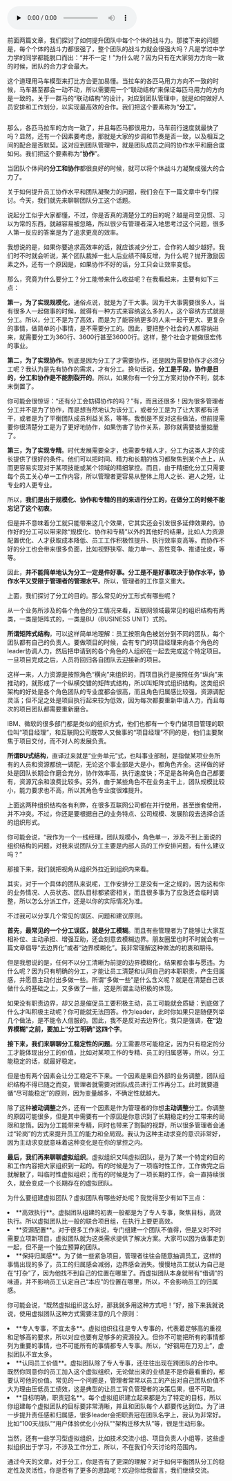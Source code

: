 <audio id="audio" title="19 | 如何兼顾团队分工的稳定性和灵活性？" controls="" preload="none"><source id="mp3" src="https://static001.geekbang.org/resource/audio/c3/04/c3b537a771a4676e60efc5bd97214a04.mp3"></audio>

前面两篇文章，我们探讨了如何提升团队中每个个体的战斗力。那接下来的问题是，每个个体的战斗力都很强了，整个团队的战斗力就会很强大吗？凡是学过中学力学的同学都能脱口而出：“并不一定！”为什么呢？因为只有在大家努力方向一致的时候，团队的合力才会最大。

这个道理用马车模型来打比方会更加易懂。当拉车的各匹马用力方向不一致的时候，马车甚至都会一动不动，所以需要用一个“联动结构”来保证每匹马用力的方向是一致的。关于一群马的“联动结构”的设计，对应到团队管理中，就是如何做好人员安排和工作划分，以实现最高效的合作。我们把这个要素称为“**分工**”。

<img src="https://static001.geekbang.org/resource/image/35/ae/3563148ae3403f55977174043c8a43ae.png" alt="" />

那么，各匹马拉车的方向一致了，并且每匹马都很用力，马车前行速度就最快了吗？显然，还有一个因素要考虑，那就是大家的步调和节奏是否一致，以及相互之间的配合是否默契。这对应到团队管理中，就是团队成员之间的协作水平和磨合度如何。我们把这个要素称为“**协作**”。

当团队个体间的**分工和协作**都很良好的时候，就可以将个体战斗力凝聚成强大的合力了。

关于如何提升员工协作水平和团队凝聚力的问题，我们会在下一篇文章中专门探讨。今天，我们就先来聊聊团队分工这个话题。

说起分工似乎大家都懂，不过，你是否真的清楚分工的目的呢？越是司空见惯、习以为常的东西，就越容易被忽略，所以很少有管理者深入地思考过这个问题，很多人第一反应的答案是为了追求更高的效率。

我想说的是，如果你要追求高效率的话，就应该减少分工，合作的人越少越好。我们时不时就会听说，某个团队裁掉一批人后业绩不降反增，为什么呢？抛开激励因素之外，还有一个原因是，如果协作不好的话，分工只会让效率变低。

那么，究竟为什么要分工？分工能带来什么收益呢？在我看起来，主要有如下三点：

**第一，为了实现规模化**，通俗点说，就是为了干大事。因为干大事需要很多人，当有很多人一起做事的时候，就得有一种方式来容纳这么多的人，这个容纳方式就是分工。所以，分工不是为了高效，而是为了能容纳更多的人来一起干更大、更复杂的事情，做简单的小事情，是不需要分工的。因此，要把整个社会的人都容纳进来，就需要分工为360行、3600行甚至36000行。这样，整个社会才能做很宏伟的事业。

**第二，为了实现协作**。到底是因为分工了才需要协作，还是因为需要协作才必须分工呢？我认为是先有协作的需求，才有分工。换句话说，**分工是手段，协作是目的，分工和协作是不能割裂开的**。所以，如果你有一个分工方案对协作不利，就本末倒置了。

你可能会很惊讶：“还有分工会妨碍协作的吗？”有，而且还很多！因为很多管理者分工并不是为了协作，而是想当然地认为该分工，或者分工是为了让大家都有活干，或者是为了平衡团队成员利益关系，等等。我倒是不反对这些做法，但前提需要你很清楚分工是为了更好地协作，如果伤害了协作关系，那你就需要掂量掂量了。

**第三，为了实现专精**。时代发展需要全才，也需要专精人才，分工为这类人才的成长提供了很好的条件。他们可以把时间、精力和长期的练习都聚焦到某个点上，从而更容易实现对于某项技能或某个领域的精细掌控。而且，由于精细化分工只需要每个员工关心单一工作内容，所以管理者更容易从整体上用人之长、避人之短，让专业的人更专业。

所以，**我们是出于规模化、协作和专精的目的来进行分工的，在做分工的时候不能忘记了这个初衷**。

但是并不意味着分工就只能带来这几个效果，它其实还会引发很多延伸效果的。协作好的分工可以带来除“规模化、协作和专精”以外的其他好的结果，比如人力资源配置优化、人才获取成本降低、员工工作积极性提升、执行效率变高等。而协作不好的分工也会带来很多负面，比如视野狭窄、能力单一、恶性竞争、推诿扯皮，等等。

因此，**并不能简单地认为分工一定是件好事。分工是不是好事取决于协作水平，协作水平又受限于管理者的管理水平**。所以，管理者的工作意义重大。

上面，我们探讨了分工的目的。那么常见的分工形式有哪些呢？

从一个业务所涉及的各个角色的分工情况来看，互联网领域最常见的组织结构有两类，一类是矩阵式的，一类是BU（BUSINESS UNIT）式的。

**所谓矩阵式结构**，可以这样简单地理解：员工按照角色被划分到不同的团队，每个团队都有自己的负责人。要做项目的时候，会有专门的项目经理来向各个角色的leader协调人力，然后把申请到的各个角色的人组织在一起去完成这个特定项目。一旦项目完成之后，人员将回归各自团队去迎接新的项目。

这样一来，人力资源是按照角色“横向”来组织的，而项目执行是按照任务“纵向”来推动的，就形成了一个纵横交错的矩阵式结构，所以叫矩阵式组织结构。这类组织架构的好处是各个角色团队的专业度都会很高，而且角色归属感比较强，资源调配灵活；但不足之处是项目执行起来较为低效，因为每次都要重新申请人力，而且每次的项目团队都需要重新磨合。

IBM、微软的很多部门都是类似的组织方式，他们也都有一个专门做项目管理的职位叫“项目经理”，和互联网公司既带人又做事的“项目经理”不同的是，他们主要聚焦于项目交付，而不对人的发展负责。

**所谓BU式结构**，直译过来就是“业务单元”式，也叫事业部制，是指做某项业务所有的人员和资源都统一调配，无论这个事业部是大是小，都角色齐全。这样做的好处是团队长期合作磨合充分，协作效率高，执行速度快；不足是各种角色自己都要有，资源冗余和浪费比较多。另外，由于某些角色不在业务主干上，团队规模比较小，能力要求也不高，所以其角色专业度很难提升。

上面这两种组织结构各有利弊，在很多互联网公司都在并行使用，甚至嵌套使用，并不冲突。不过，你还是要根据自己的业务特点、公司规模、发展阶段去选择合适的组织形式。

你可能会说，“我作为一个一线经理，团队规模小，角色单一，涉及不到上面说的组织结构的问题，对我来说团队分工主要是内部人员的工作安排问题，有什么建议吗？”

那接下来，我们就把视角从组织外拉近到组织内来看。

其实，对于一个具体的团队来说呢，工作安排分工是没有一定之规的，因为这和你的业务情况、人员状态、团队目标都紧密相关，而且很多事为了应急还会临时调整，所以怎么分派工作，还是以你的实际情况为准。

不过我可以分享几个常见的误区、问题和建议原则。

**首先，最常见的一个分工误区，就是分工模糊**。而且有些管理者为了能够让大家互相补位、主动承担、增强互助，还会刻意去模糊边界。朋友圈里也时不时就会有一篇文章倡导“去边界化”或者“边界模糊化”。我非常理解这种做法的初衷和期待。

但是我想说的是，任何不以分工清晰为前提的边界模糊化，结果都会事与愿违。为什么呢？因为只有明确的分工，才能让员工清楚和认同自己的本职职责，产生归属感，并愿意主动付出多做一些。所谓“多做一些”是什么含义呢？就是在清楚自己该做什么的基础之上，又多做了一些，这是所谓主动积极的体现。

如果没有职责边界，却又总是催促员工要积极主动，员工可能就会质疑：到底做了什么才叫积极主动呢？你可能就无法回答。作为leader，此时你如果只是随便列举几个做法，是不能令人信服的。因此，我不是反对去边界化，我只是强调，**在“边界模糊”之前，要加上“分工明确”这四个字**。

**接下来，我们来聊聊分工稳定性的问题**。分工需要尽可能稳定，因为只有稳定的分工才能体现出分工的价值，比如对某项工作的专精、员工的归属感等，所以，分工能稳定的话，就最好稳定。

但是也有两个因素会让分工稳定不下来。一个因素是来自外部的业务调整，团队组织结构不得已随之而变，管理者就需要对团队成员进行工作再分工。此时就要遵循“尽可能稳定”的原则，因为变量越多，不确定性就越大。

除了这种**被动调整**之外，还有一个因素是作为管理者的你想**主动调整**分工。你调整的原因可能很多，但是其中需要有一个原因是你意识到了长期稳定的分工带来的局限和怠惰。因为分工能带来专精，同时也带来了割裂的视野，所以很多管理者会通过“轮岗”的方式来提升员工的能力和全局观。我认为这种主动求变的意识非常好，因为主动求变就意味着这种变化是在你的掌控之内。

**最后，我们再来聊聊虚拟组织**。虚拟组织又叫虚拟团队，是为了某一个特定的目的和工作内容把大家组织到一起的。有的时候是为了一项临时性工作，工作做完之后就解散了，叫临时性虚拟组织；而有的时候是为了一项长期的工作，会一直持续很久，就会变成一个长期存在的虚拟团队。

为什么要组建虚拟团队？虚拟团队有哪些好处呢？我觉得至少有如下三点：

<li>
**高效执行**。虚拟团队组建的初衷一般都是为了专人专事，聚焦目标，高效执行。所以虚拟团队比一般的联合项目组，在执行上要更高效。
</li>
<li>
**资源配置**。对于很多工作来说，专门组建一个团队不值得，但是又时不时需要立项新项目，虚拟团队就为这类需求提供了解决方案。大家可以因为做事走到一起，但不是一个独立预算的团队。
</li>
<li>
**保持归属感**。为了做一些紧急项目，管理者往往会随意抽调员工，这样的事情出现的多了，员工的归属感会减弱，边界感会消失。慢慢地员工就认为自己是在“打杂”了，因为他找不到自己的位置在哪里了。而虚拟团队本身就带有“借调”的味道，并不影响员工认定自己“本应”的位置在哪里，所以，不会影响员工的归属感。
</li>

你可能会说，“既然虚拟组织这么好，那我就多用这种方式吧！”好，接下来我就说说，使用虚拟团队这种方式需要注意的几个原则：

<li>
**专人专事，不宜太多**。虚拟组织往往是专人专事的，代表着足够高的重视和足够高的要求，所以对应也要有足够多的资源投入。但你不可能把所有的事情都列为重要的事情，也不可能所有的事情都专人专事。所以，“好钢用在刀刃上”，虚拟团队不宜太多。
</li>
<li>
**认同员工价值**。虚拟团队除了专人专事，还往往出现在跨团队的合作中。既然你同意你的员工加入这个虚拟组织，无论做出来的业绩是不是你最看重的，都要认可他的价值。常见的一个问题是，管理者常常以员工的产出对自己团队价值不大为理由压低员工绩效，这是典型的让员工背负管理者的决策后果，很不可取。
</li>
<li>
**目标明确，职责冠名**。每个虚拟组织建立起来都是为了特定的目标，所以你组建每个虚拟团队的目标要非常清晰，并且和团队每个人都要传达到位。为了进一步提升责任感和归属感，很多leader会把职责冠在团队名字上，我认为非常好。比如“100天战队”“用户体验优化小分队”“架构迁移大队”等，很是生动形象。
</li>

当然，还有一些学习型虚拟组织，比如技术交流小组、项目负责人小组等，这些虚拟组织出于学习，不涉及工作分工，所以，不在我们今天讨论的范围内。

通过今天的文章，对于分工，你是否有了更深的理解？对于如何平衡团队分工的稳定性及灵活性，你是否有了更多的思路呢？欢迎你给我留言，我们继续交流。


